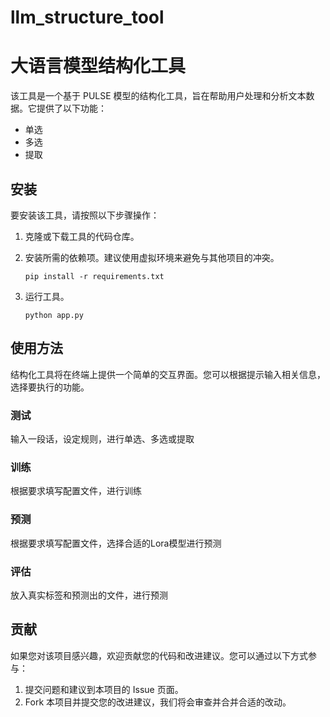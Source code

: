 # llm_structure_tool
# 大语言模型结构化工具

该工具是一个基于 PULSE 模型的结构化工具，旨在帮助用户处理和分析文本数据。它提供了以下功能：

- 单选
- 多选
- 提取

## 安装

要安装该工具，请按照以下步骤操作：

1. 克隆或下载工具的代码仓库。

2. 安装所需的依赖项。建议使用虚拟环境来避免与其他项目的冲突。

   ```shell
   pip install -r requirements.txt
   ```

3. 运行工具。

   ```shell
   python app.py
   ```

## 使用方法
结构化工具将在终端上提供一个简单的交互界面。您可以根据提示输入相关信息，选择要执行的功能。

### 测试

输入一段话，设定规则，进行单选、多选或提取

### 训练

根据要求填写配置文件，进行训练

### 预测

根据要求填写配置文件，选择合适的Lora模型进行预测

### 评估

放入真实标签和预测出的文件，进行预测


## 贡献

如果您对该项目感兴趣，欢迎贡献您的代码和改进建议。您可以通过以下方式参与：

1. 提交问题和建议到本项目的 Issue 页面。
2. Fork 本项目并提交您的改进建议，我们将会审查并合并合适的改动。
